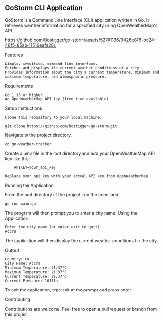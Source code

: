 ## GoStorm CLI Application

GoStorm is a Command Line Interface (CLI) application written in Go. It retrieves weather information for a specified city using OpenWeatherMap's API.

https://github.com/Bostigger/go-storm/assets/52701136/9426e876-bc24-46f5-85ab-11516eafa28c

Features

    Simple, intuitive, command-line interface.
    Fetches and displays the current weather conditions of a city.
    Provides information about the city's current temperature, minimum and maximum temperature, and atmospheric pressure.

Requirements

    Go 1.15 or higher
    An OpenWeatherMap API key (free tier available)

Setup Instructions

    Clone this repository to your local machine.

```
git clone https://github.com/bostigger/go-storm.git
```

Navigate to the project directory.

```
cd go-weather-tracker
```

Create a .env file in the root directory and add your OpenWeatherMap API key like this:

```
    APIKEY=your_api_key
```

    Replace your_api_key with your actual API key from OpenWeatherMap.

Running the Application

From the root directory of the project, run the command:

```
go run main.go
```

The program will then prompt you to enter a city name.
Using the Application
```
Enter the city name (or enter exit to quit)
Accra
```


The application will then display the current weather conditions for the city.

Output
```
Country: GH
City Name: Accra
Minimum Temperature: 26.37°C
Maximum Temperature: 26.37°C
Current Temperature: 26.37°C
Current Pressure: 1011Pa

```
To exit the application, type exit at the prompt and press enter.

Contributing

Contributions are welcome. Feel free to open a pull request or branch from this project.
